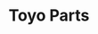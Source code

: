 ---
title: "Toyo Parts"
url: /san-cristobal-la-concordia/toyo-parts/
shop: piezas de automóviles
---